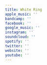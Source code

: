 ```yaml
---
title: White Ring
apple_music: ''
bandcamp: ''
facebook: ''
google_music: ''
instagram: ''
soundcloud: ''
spotify: ''
twitter: ''
website: ''
youtube: ''
---
```

